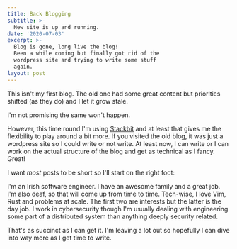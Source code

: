 ```yaml
---
title: Back Blogging
subtitle: >-
  New site is up and running.
date: '2020-07-03'
excerpt: >-
  Blog is gone, long live the blog! 
  Been a while coming but finally got rid of the
  wordpress site and trying to write some stuff
  again.
layout: post
---
```


This isn't my first blog. The old one had some great content but priorities shifted (as they do) and I let it grow stale.

I'm not promising the same won't happen.

However, this time round I'm using [Stackbit](https://www.stackbit.com/) and at least that gives me the flexibility to play around a bit more. If you visited the old blog, it was just a wordpress site so I could write or not write. At least now, I can write or I can work on the actual structure of the blog and get as technical as I fancy. Great!

I want _most_ posts to be short so I'll start on the right foot:

I'm an Irish software engineer. I have an awesome family and a great job. I'm also deaf, so that will come up from time to time. Tech-wise, I love Vim, Rust and problems at scale. The first two are interests but the latter is the day job. I work in cybersecurity though I'm usually dealing with engineering some part of a distributed system than anything deeply security related.

That's as succinct as I can get it. I'm leaving a lot out so hopefully I can dive into way more as I get time to write. 
